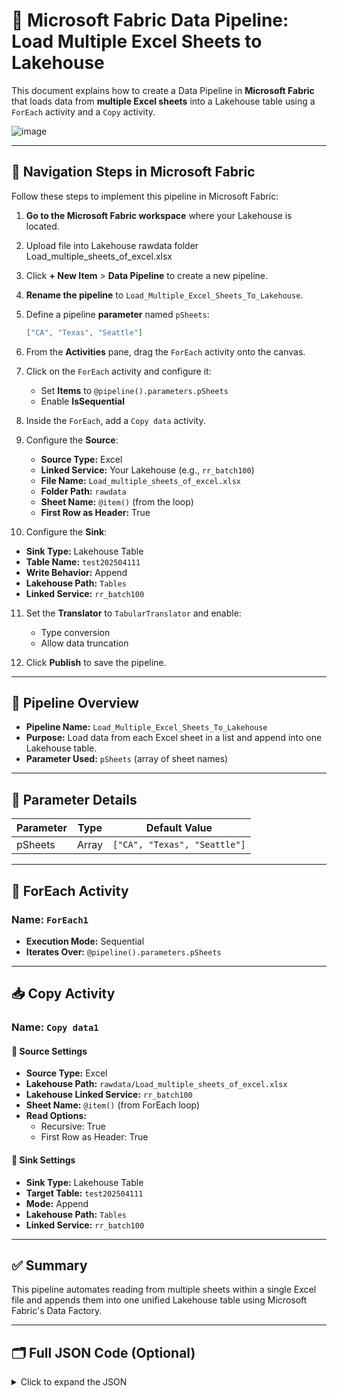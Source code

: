 # 🚀 Microsoft Fabric Data Pipeline: Load Multiple Excel Sheets to Lakehouse

This document explains how to create a Data Pipeline in **Microsoft Fabric** that loads data from **multiple Excel sheets** into a Lakehouse table using a `ForEach` activity and a `Copy` activity.

![image](https://github.com/user-attachments/assets/327dd826-f9a0-4958-990f-019ebee2acda)


---

## 🧭 Navigation Steps in Microsoft Fabric

Follow these steps to implement this pipeline in Microsoft Fabric:

1. **Go to the Microsoft Fabric workspace** where your Lakehouse is located.
2. Upload file into Lakehouse rawdata folder Load_multiple_sheets_of_excel.xlsx
3. Click **+ New Item** > **Data Pipeline** to create a new pipeline.
4. **Rename the pipeline** to `Load_Multiple_Excel_Sheets_To_Lakehouse`.
5. Define a pipeline **parameter** named `pSheets`:
    ```json
    ["CA", "Texas", "Seattle"]
    ```

6. From the **Activities** pane, drag the `ForEach` activity onto the canvas.
7. Click on the `ForEach` activity and configure it:
   - Set **Items** to `@pipeline().parameters.pSheets`
   - Enable **IsSequential**
8. Inside the `ForEach`, add a `Copy data` activity.
9. Configure the **Source**:
   - **Source Type:** Excel
   - **Linked Service:** Your Lakehouse (e.g., `rr_batch100`)
   - **File Name:** `Load_multiple_sheets_of_excel.xlsx`
   - **Folder Path:** `rawdata`
   - **Sheet Name:** `@item()` (from the loop)
   - **First Row as Header:** True
10. Configure the **Sink**:
   - **Sink Type:** Lakehouse Table
   - **Table Name:** `test202504111`
   - **Write Behavior:** Append
   - **Lakehouse Path:** `Tables`
   - **Linked Service:** `rr_batch100`
11. Set the **Translator** to `TabularTranslator` and enable:
    - Type conversion
    - Allow data truncation

12. Click **Publish** to save the pipeline.

---

## 📌 Pipeline Overview

- **Pipeline Name:** `Load_Multiple_Excel_Sheets_To_Lakehouse`
- **Purpose:** Load data from each Excel sheet in a list and append into one Lakehouse table.
- **Parameter Used:** `pSheets` (array of sheet names)

---

## 🧩 Parameter Details

| Parameter | Type  | Default Value                 |
|-----------|-------|-------------------------------|
| pSheets   | Array | `["CA", "Texas", "Seattle"]`  |

---

## 🔁 ForEach Activity

### Name: `ForEach1`
- **Execution Mode:** Sequential
- **Iterates Over:** `@pipeline().parameters.pSheets`

---

## 📥 Copy Activity

### Name: `Copy data1`

#### 🔹 Source Settings
- **Source Type:** Excel
- **Lakehouse Path:** `rawdata/Load_multiple_sheets_of_excel.xlsx`
- **Lakehouse Linked Service:** `rr_batch100`
- **Sheet Name:** `@item()` (from ForEach loop)
- **Read Options:**
  - Recursive: True
  - First Row as Header: True

#### 🔸 Sink Settings
- **Sink Type:** Lakehouse Table
- **Target Table:** `test202504111`
- **Mode:** Append
- **Lakehouse Path:** `Tables`
- **Linked Service:** `rr_batch100`


---

## ✅ Summary

This pipeline automates reading from multiple sheets within a single Excel file and appends them into one unified Lakehouse table using Microsoft Fabric's Data Factory.

---

## 🗂️ Full JSON Code (Optional)

<details>
<summary>Click to expand the JSON</summary>

```json
{
    "name": "Load_Multiple_Excel_Sheets_To_Lakehouse",
    "objectId": "7adb903d-4abe-44b7-a232-6721bc6ab657",
    "properties": {
        "activities": [
            {
                "name": "ForEach1",
                "type": "ForEach",
                "dependsOn": [],
                "typeProperties": {
                    "items": {
                        "value": "@pipeline().parameters.pSheets",
                        "type": "Expression"
                    },
                    "isSequential": true,
                    "activities": [
                        {
                            "name": "Copy data1",
                            "type": "Copy",
                            "dependsOn": [],
                            "policy": {
                                "timeout": "0.12:00:00",
                                "retry": 0,
                                "retryIntervalInSeconds": 30,
                                "secureOutput": false,
                                "secureInput": false
                            },
                            "typeProperties": {
                                "source": {
                                    "type": "ExcelSource",
                                    "storeSettings": {
                                        "type": "LakehouseReadSettings",
                                        "recursive": true,
                                        "enablePartitionDiscovery": false
                                    },
                                    "datasetSettings": {
                                        "annotations": [],
                                        "linkedService": {
                                            "name": "rr_batch100",
                                            "properties": {
                                                "annotations": [],
                                                "type": "Lakehouse",
                                                "typeProperties": {
                                                    "workspaceId": "55732739-60eb-445b-94c4-65725b7190fa",
                                                    "artifactId": "dd9dd813-0f22-446d-9621-dfd670945ea5",
                                                    "rootFolder": "Files"
                                                }
                                            }
                                        },
                                        "type": "Excel",
                                        "typeProperties": {
                                            "sheetName": {
                                                "value": "@item()",
                                                "type": "Expression"
                                            },
                                            "location": {
                                                "type": "LakehouseLocation",
                                                "fileName": "Load_multiple_sheets_of_excel.xlsx",
                                                "folderPath": "rawdata"
                                            },
                                            "firstRowAsHeader": true
                                        },
                                        "schema": []
                                    }
                                },
                                "sink": {
                                    "type": "LakehouseTableSink",
                                    "tableActionOption": "Append",
                                    "partitionOption": "None",
                                    "datasetSettings": {
                                        "annotations": [],
                                        "linkedService": {
                                            "name": "rr_batch100",
                                            "properties": {
                                                "annotations": [],
                                                "type": "Lakehouse",
                                                "typeProperties": {
                                                    "workspaceId": "55732739-60eb-445b-94c4-65725b7190fa",
                                                    "artifactId": "dd9dd813-0f22-446d-9621-dfd670945ea5",
                                                    "rootFolder": "Tables"
                                                }
                                            }
                                        },
                                        "type": "LakehouseTable",
                                        "schema": [],
                                        "typeProperties": {
                                            "table": "test202504111"
                                        }
                                    }
                                },
                                "enableStaging": false,
                                "translator": {
                                    "type": "TabularTranslator",
                                    "typeConversion": true,
                                    "typeConversionSettings": {
                                        "allowDataTruncation": true,
                                        "treatBooleanAsNumber": false
                                    }
                                }
                            }
                        }
                    ]
                }
            }
        ],
        "parameters": {
            "pSheets": {
                "type": "array",
                "defaultValue": [
                    "CA",
                    "Texas",
                    "Seattle"
                ]
            }
        },
        "lastModifiedByObjectId": "07dffa9c-d10a-43aa-a4dc-89568542f3c3",
        "lastPublishTime": "2025-04-13T00:27:01Z"
    }
}
